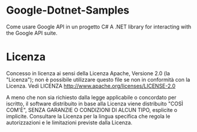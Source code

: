 # Google-Dotnet-Samples
Come usare Google API in un progetto C#
A .NET library for interacting with the Google API suite.

# Licenza
Concesso in licenza ai sensi della Licenza Apache, Versione 2.0 (la "Licenza"); non è possibile utilizzare questo file se non in conformità con la Licenza. Vedi LICENZA
http://www.apache.org/licenses/LICENSE-2.0

A meno che non sia richiesto dalla legge applicabile o concordato per iscritto, il software distribuito in base alla Licenza viene distribuito "COSÌ COM'È", SENZA GARANZIE O CONDIZIONI DI ALCUN TIPO, esplicite o implicite. Consultare la Licenza per la lingua specifica che regola le autorizzazioni e le limitazioni previste dalla Licenza.
